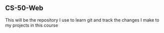 ## CS-50-Web
This will be the repository I use to learn git and track the changes I make to my projects in this course
